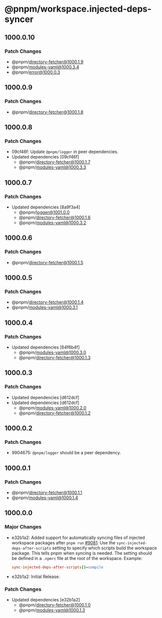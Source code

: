 # @pnpm/workspace.injected-deps-syncer

## 1000.0.10

### Patch Changes

- @pnpm/directory-fetcher@1000.1.9
- @pnpm/modules-yaml@1000.3.4
- @pnpm/error@1000.0.3

## 1000.0.9

### Patch Changes

- @pnpm/directory-fetcher@1000.1.8

## 1000.0.8

### Patch Changes

- 09cf46f: Update `@pnpm/logger` in peer dependencies.
- Updated dependencies [09cf46f]
  - @pnpm/directory-fetcher@1000.1.7
  - @pnpm/modules-yaml@1000.3.3

## 1000.0.7

### Patch Changes

- Updated dependencies [8a9f3a4]
  - @pnpm/logger@1001.0.0
  - @pnpm/directory-fetcher@1000.1.6
  - @pnpm/modules-yaml@1000.3.2

## 1000.0.6

### Patch Changes

- @pnpm/directory-fetcher@1000.1.5

## 1000.0.5

### Patch Changes

- @pnpm/directory-fetcher@1000.1.4
- @pnpm/modules-yaml@1000.3.1

## 1000.0.4

### Patch Changes

- Updated dependencies [64f6b4f]
  - @pnpm/modules-yaml@1000.3.0
  - @pnpm/directory-fetcher@1000.1.3

## 1000.0.3

### Patch Changes

- Updated dependencies [d612dcf]
- Updated dependencies [d612dcf]
  - @pnpm/modules-yaml@1000.2.0
  - @pnpm/directory-fetcher@1000.1.2

## 1000.0.2

### Patch Changes

- 9904675: `@pnpm/logger` should be a peer dependency.

## 1000.0.1

### Patch Changes

- @pnpm/directory-fetcher@1000.1.1
- @pnpm/modules-yaml@1000.1.4

## 1000.0.0

### Major Changes

- e32b1a2: Added support for automatically syncing files of injected workspace packages after `pnpm run` [#9081](https://github.com/pnpm/pnpm/issues/9081). Use the `sync-injected-deps-after-scripts` setting to specify which scripts build the workspace package. This tells pnpm when syncing is needed. The setting should be defined in a `.npmrc` file at the root of the workspace. Example:

  ```ini
  sync-injected-deps-after-scripts[]=compile
  ```

- e32b1a2: Initial Release.

### Patch Changes

- Updated dependencies [e32b1a2]
  - @pnpm/directory-fetcher@1000.1.0
  - @pnpm/modules-yaml@1000.1.3
